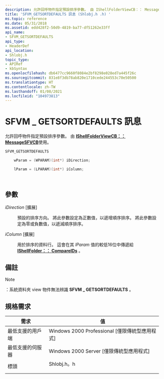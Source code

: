 ```yaml
---
description: 允許回呼物件指定預設排序參數。 由 IShellFolderViewCB：： MessageSFVCB 使用。
title: 'SFVM_GETSORTDEFAULTS 訊息 (Shlobj.h .h) '
ms.topic: reference
ms.date: 05/31/2018
ms.assetid: edd428f2-50d9-4819-ba77-df51262e33ff
api_name:
- SFVM_GETSORTDEFAULTS
api_type:
- HeaderDef
api_location:
- Shlobj.h
topic_type:
- APIRef
- kbSyntax
ms.openlocfilehash: db6477cc9660f8084e2bf8298e028ed7a445f26c
ms.sourcegitcommit: 831e8f3db78ab820e1710cede244553c70e50500
ms.translationtype: HT
ms.contentlocale: zh-TW
ms.lasthandoff: 01/08/2021
ms.locfileid: "104973813"
---
```

# <a name="sfvm_getsortdefaults-message"></a>SFVM \_ GETSORTDEFAULTS 訊息

允許回呼物件指定預設排序參數。 由 [**IShellFolderViewCB：： MessageSFVCB**](/windows/win32/api/shlobj_core/nf-shlobj_core-ishellfolderviewcb-messagesfvcb)使用。


```C++
SFVM_GETSORTDEFAULTS 

    wParam = (WPARAM)(int*) iDirection;

    lParam = (LPARAM)(int*) iColumn;

            
```



## <a name="parameters"></a>參數

<dl> <dt>

*iDirection* \[擴展\]
</dt> <dd>

預設的排序方向。 將此參數設定為正數值，以遞增順序排序。 將此參數設定為零或負數值，以遞減順序排序。

</dd> <dt>

*iColumn* \[擴展\]
</dt> <dd>

用於排序的資料行。 這會在其 *lParam* 值的較低16位中傳遞給 [**IShellFolder：： CompareIDs**](/windows/desktop/api/shobjidl_core/nf-shobjidl_core-ishellfolder-compareids) 。

</dd> </dl>

## <a name="remarks"></a>備註

> [!Note]  
> ：系統資料夾 view 物件無法辨識 **SFVM \_ GETSORTDEFAULTS** 。

 

## <a name="requirements"></a>規格需求



| 需求 | 值 |
|-------------------------------------|-------------------------------------------------------------------------------------|
| 最低支援的用戶端<br/> | Windows 2000 Professional \[僅限傳統型應用程式\]<br/>                          |
| 最低支援的伺服器<br/> | Windows 2000 Server \[僅限傳統型應用程式\]<br/>                                |
| 標頭<br/>                   | <dl> <dt>Shlobj.h。h</dt> </dl> |



 

 
